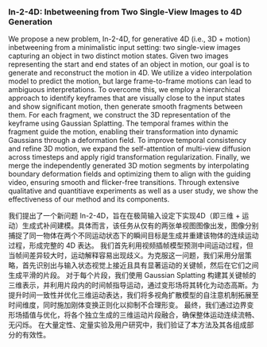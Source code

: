 ### In-2-4D: Inbetweening from Two Single-View Images to 4D Generation

We propose a new problem, In-2-4D, for generative 4D (i.e., 3D + motion) inbetweening from a minimalistic input setting: two single-view images capturing an object in two distinct motion states. Given two images representing the start and end states of an object in motion, our goal is to generate and reconstruct the motion in 4D. We utilize a video interpolation model to predict the motion, but large frame-to-frame motions can lead to ambiguous interpretations. To overcome this, we employ a hierarchical approach to identify keyframes that are visually close to the input states and show significant motion, then generate smooth fragments between them. For each fragment, we construct the 3D representation of the keyframe using Gaussian Splatting. The temporal frames within the fragment guide the motion, enabling their transformation into dynamic Gaussians through a deformation field. To improve temporal consistency and refine 3D motion, we expand the self-attention of multi-view diffusion across timesteps and apply rigid transformation regularization. Finally, we merge the independently generated 3D motion segments by interpolating boundary deformation fields and optimizing them to align with the guiding video, ensuring smooth and flicker-free transitions. Through extensive qualitative and quantitiave experiments as well as a user study, we show the effectiveness of our method and its components.

我们提出了一个新问题 In-2-4D，旨在在极简输入设定下实现4D（即三维 + 运动）生成式补间建模。具体而言，该任务从仅有的两张单视图图像出发，图像分别捕捉了同一物体在两个不同运动状态下的瞬间目标是生成并重建该物体的连续运动过程，形成完整的 4D 表达。
我们首先利用视频插帧模型预测中间运动过程，但当帧间差异较大时，运动解释容易出现歧义。为克服这一问题，我们采用分层策略，首先识别出与输入状态视觉上接近且具有显著运动的关键帧，然后在它们之间生成平滑的片段。
对于每个片段，我们使用 Gaussian Splatting 构建其关键帧的三维表示，并利用片段内的时间帧指导运动，通过变形场将其转化为动态高斯。为提升时间一致性并优化三维运动表达，我们将多视角扩散模型的自注意机制拓展至时间维度，同时施加刚体变换正则化以抑制不合理形变。
最终，我们通过边界变形场插值与优化，将各个独立生成的三维运动片段融合，确保整体运动连续流畅、无闪烁。
在大量定性、定量实验及用户研究中，我们验证了本方法及其各组成部分的有效性。
